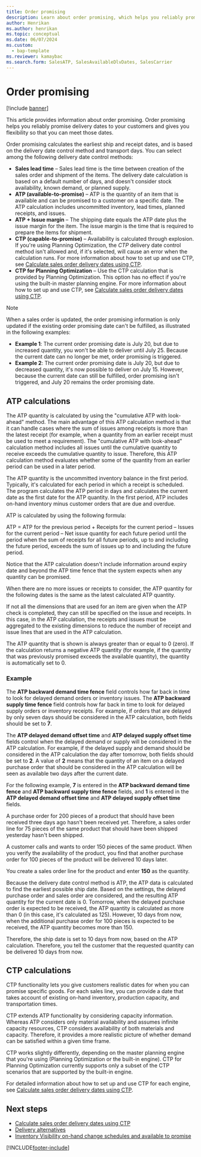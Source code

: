 ```yaml
---
title: Order promising
description: Learn about order promising, which helps you reliably promise delivery dates to your customers and gives you flexibility so that you can meet those dates.
author: Henrikan
ms.author: henrikan
ms.topic: conceptual
ms.date: 06/07/2024
ms.custom: 
  - bap-template
ms.reviewer: kamaybac
ms.search.form: SalesATP, SalesAvailableDlvDates, SalesCarrier
---
```


# Order promising

[!include [banner](../includes/banner.md)]

This article provides information about order promising. Order promising helps you reliably promise delivery dates to your customers and gives you flexibility so that you can meet those dates.

Order promising calculates the earliest ship and receipt dates, and is based on the delivery date control method and transport days. You can select among the following delivery date control methods:

- **Sales lead time** – Sales lead time is the time between creation of the sales order and shipment of the items. The delivery date calculation is based on a default number of days, and doesn't consider stock availability, known demand, or planned supply.
- **ATP (available-to-promise)** – ATP is the quantity of an item that is available and can be promised to a customer on a specific date. The ATP calculation includes uncommitted inventory, lead times, planned receipts, and issues.
- **ATP + Issue margin** – The shipping date equals the ATP date plus the issue margin for the item. The issue margin is the time that is required to prepare the items for shipment.
- **CTP (capable-to-promise)** – Availability is calculated through explosion. If you're using Planning Optimization, the *CTP* delivery date control method isn't allowed and, if it's selected, will cause an error when the calculation runs. For more information about how to set up and use CTP, see [Calculate sales order delivery dates using CTP](../master-planning/planning-optimization/calculate-delivery-dates-using-ctp.md).
- **CTP for Planning Optimization** – Use the CTP calculation that is provided by Planning Optimization. This option has no effect if you're using the built-in master planning engine. For more information about how to set up and use CTP, see [Calculate sales order delivery dates using CTP](../master-planning/planning-optimization/calculate-delivery-dates-using-ctp.md).

> [!NOTE]
> When a sales order is updated, the order promising information is only updated if the existing order promising date can't be fulfilled, as illustrated in the following examples:
>
> - **Example 1**: The current order promising date is July 20, but due to increased quantity, you won't be able to deliver until July 25. Because the current date can no longer be met, order promising is triggered.
> - **Example 2**: The current order promising date is July 20, but due to decreased quantity, it's now possible to deliver on July 15. However, because the current date can still be fulfilled, order promising isn't triggered, and July 20 remains the order promising date.

## ATP calculations

The ATP quantity is calculated by using the "cumulative ATP with look-ahead" method. The main advantage of this ATP calculation method is that it can handle cases where the sum of issues among receipts is more than the latest receipt (for example, when a quantity from an earlier receipt must be used to meet a requirement). The "cumulative ATP with look-ahead" calculation method includes all issues until the cumulative quantity to receive exceeds the cumulative quantity to issue. Therefore, this ATP calculation method evaluates whether some of the quantity from an earlier period can be used in a later period.

The ATP quantity is the uncommitted inventory balance in the first period. Typically, it's calculated for each period in which a receipt is scheduled. The program calculates the ATP period in days and calculates the current date as the first date for the ATP quantity. In the first period, ATP includes on-hand inventory minus customer orders that are due and overdue.

ATP is calculated by using the following formula:

ATP = ATP for the previous period + Receipts for the current period – Issues for the current period – Net issue quantity for each future period until the period when the sum of receipts for all future periods, up to and including the future period, exceeds the sum of issues up to and including the future period.

Notice that the ATP calculation doesn't include information around expiry date and beyond the ATP time fence that the system expects when any quantity can be promised.

When there are no more issues or receipts to consider, the ATP quantity for the following dates is the same as the latest calculated ATP quantity.

If not all the dimensions that are used for an item are given when the ATP check is completed, they can still be specified on the issue and receipts. In this case, in the ATP calculation, the receipts and issues must be aggregated to the existing dimensions to reduce the number of receipt and issue lines that are used in the ATP calculation.

The ATP quantity that is shown is always greater than or equal to 0 (zero). If the calculation returns a negative ATP quantity (for example, if the quantity that was previously promised exceeds the available quantity), the quantity is automatically set to 0.

### Example

The **ATP backward demand time fence** field controls how far back in time to look for delayed demand orders or inventory issues. The **ATP backward supply time fence** field controls how far back in time to look for delayed supply orders or inventory receipts. For example, if orders that are delayed by only seven days should be considered in the ATP calculation, both fields should be set to **7**.

The **ATP delayed demand offset time** and **ATP delayed supply offset time** fields control when the delayed demand or supply will be considered in the ATP calculation. For example, if the delayed supply and demand should be considered in the ATP calculation the day after tomorrow, both fields should be set to **2**. A value of **2** means that the quantity of an item on a delayed purchase order that should be considered in the ATP calculation will be seen as available two days after the current date.

For the following example, **7** is entered in the **ATP backward demand time fence** and **ATP backward supply time fence** fields, and **1** is entered in the **ATP delayed demand offset time** and **ATP delayed supply offset time** fields.

A purchase order for 200 pieces of a product that should have been received three days ago hasn't been received yet. Therefore, a sales order line for 75 pieces of the same product that should have been shipped yesterday hasn't been shipped.

A customer calls and wants to order 150 pieces of the same product. When you verify the availability of the product, you find that another purchase order for 100 pieces of the product will be delivered 10 days later.

You create a sales order line for the product and enter **150** as the quantity.

Because the delivery date control method is ATP, the ATP data is calculated to find the earliest possible ship date. Based on the settings, the delayed purchase order and sales order are considered, and the resulting ATP quantity for the current date is 0. Tomorrow, when the delayed purchase order is expected to be received, the ATP quantity is calculated as more than 0 (in this case, it's calculated as 125). However, 10 days from now, when the additional purchase order for 100 pieces is expected to be received, the ATP quantity becomes more than 150.

Therefore, the ship date is set to 10 days from now, based on the ATP calculation. Therefore, you tell the customer that the requested quantity can be delivered 10 days from now.

## CTP calculations

CTP functionality lets you give customers realistic dates for when you can promise specific goods. For each sales line, you can provide a date that takes account of existing on-hand inventory, production capacity, and transportation times.

CTP extends ATP functionality by considering capacity information. Whereas ATP considers only material availability and assumes infinite capacity resources, CTP considers availability of both materials and capacity. Therefore, it provides a more realistic picture of whether demand can be satisfied within a given time frame.

CTP works slightly differently, depending on the master planning engine that you're using (Planning Optimization or the built-in engine). CTP for Planning Optimization currently supports only a subset of the CTP scenarios that are supported by the built-in engine.

For detailed information about how to set up and use CTP for each engine, see [Calculate sales order delivery dates using CTP](../master-planning/planning-optimization/calculate-delivery-dates-using-ctp.md).

## Next steps

- [Calculate sales order delivery dates using CTP](../master-planning/planning-optimization/calculate-delivery-dates-using-ctp.md)
- [Delivery alternatives](delivery-alternatives.md)
- [Inventory Visibility on-hand change schedules and available to promise](../inventory/inventory-visibility-available-to-promise.md)

[!INCLUDE[footer-include](../../includes/footer-banner.md)]

